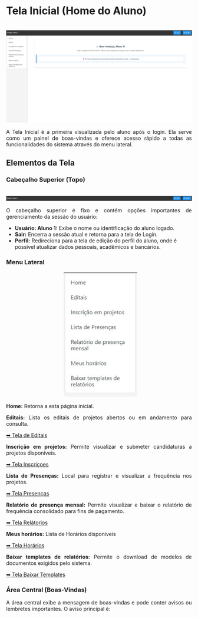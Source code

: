 # Tela Inicial (Home do Aluno)
<p align="center">
  <img src="/aluno/imagens_aluno/inicial1.jpg" alt="Página inicial do Aluno" width="600">
</p>

<p align="justify">
A Tela Inicial é a primeira visualizada pelo aluno após o login. Ela serve como um painel de boas-vindas e oferece acesso rápido a todas as funcionalidades do sistema através do menu lateral.
</p>

## Elementos da Tela
### Cabeçalho Superior (Topo)
<p align="center">
  <img src="/aluno/imagens_aluno/topo.jpg" alt="Cabeçalho Superior do Aluno" width="600">
</p>

<p align="justify">
O cabeçalho superior é fixo e contém opções importantes de gerenciamento da sessão do usuário:
</p>
<ul>
<li><b>Usuário: Aluno 1:</b> Exibe o nome ou identificação do aluno logado.</li>
<li><b>Sair:</b> Encerra a sessão atual e retorna para a tela de Login.</li>
<li><b>Perfil:</b> Redireciona para a tela de edição do perfil do aluno, onde é possível atualizar dados pessoais, acadêmicos e bancários.</li>
</ul>

### Menu Lateral
<p align="center">
  <img src="/aluno/imagens_aluno/lateral.jpg" alt="Menu Lateral do Aluno" width="200">
</p>

<p align="justify"><b>Home:</b> Retorna a esta página inicial.</p>
<p align="justify"><b>Editais:</b> Lista os editais de projetos abertos ou em andamento para consulta.</p>

[➡ Tela de Editais](editais_aluno.md)

<p align="justify"><b>Inscrição em projetos:</b> Permite visualizar e submeter candidaturas a projetos disponíveis.</p>

[➡ Tela Inscriçoes](inscricoes_aluno.md)

<p align="justify"><b>Lista de Presenças:</b> Local para registrar e visualizar a frequência nos projetos.</p>

[➡ Tela Presenças](presencas_aluno.md)

<p align="justify"><b>Relatório de presença mensal:</b> Permite visualizar e baixar o relatório de frequência consolidado para fins de pagamento.</p>

[➡ Tela Relátorios](relatorios_aluno.md)

<p align="justify"><b>Meus horários:</b> Lista de Horários disponiveis </p>

[➡ Tela Horários](horarios_aluno.md)

<p align="justify"><b>Baixar templates de relatórios:</b> Permite o download de modelos de documentos exigidos pelo sistema.</p>

[➡ Tela Baixar Templates](templates_aluno.md)

### Área Central (Boas-Vindas)
<p align="justify">
A área central exibe a mensagem de boas-vindas e pode conter avisos ou lembretes importantes. O aviso principal é:
</p>
